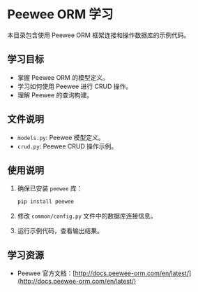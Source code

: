 # Peewee ORM 学习

本目录包含使用 Peewee ORM 框架连接和操作数据库的示例代码。

## 学习目标

* 掌握 Peewee ORM 的模型定义。
* 学习如何使用 Peewee 进行 CRUD 操作。
* 理解 Peewee 的查询构建。

## 文件说明

* `models.py`: Peewee 模型定义。
* `crud.py`: Peewee CRUD 操作示例。

## 使用说明

1.  确保已安装 `peewee` 库：

    ```bash
    pip install peewee
    ```

2.  修改 `common/config.py` 文件中的数据库连接信息。
3.  运行示例代码，查看输出结果。

## 学习资源

* Peewee 官方文档：[http://docs.peewee-orm.com/en/latest/](http://docs.peewee-orm.com/en/latest/)